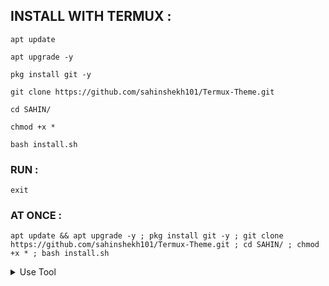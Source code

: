 ## INSTALL WITH TERMUX :

```
apt update
```
```
apt upgrade -y
```
```
pkg install git -y
```
```
git clone https://github.com/sahinshekh101/Termux-Theme.git
```
```
cd SAHIN/
```
```
chmod +x *
```
```
bash install.sh
```

### RUN :

```
exit
```

### AT ONCE :

```
apt update && apt upgrade -y ; pkg install git -y ; git clone https://github.com/sahinshekh101/Termux-Theme.git ; cd SAHIN/ ; chmod +x * ; bash install.sh
```

<details id="missing-code-coverage">
  <summary>Use Tool</summary>

##### How to use TERMUX Banner tools

```

```

</details>
